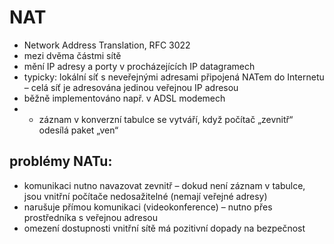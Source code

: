 # NAT 
- Network Address Translation, RFC 3022
- mezi dvěma částmi sítě
- mění IP adresy a porty v procházejících IP datagramech
- typicky: lokální síť s neveřejnými adresami připojená NATem do Internetu – celá síť je adresována jedinou veřejnou IP adresou
- běžně implementováno např. v ADSL modemech
- - záznam v konverzní tabulce se vytváří, když počítač „zevnitř“ odesílá paket „ven“
## problémy NATu:
- komunikaci nutno navazovat zevnitř – dokud není záznam v tabulce, jsou vnitřní počítače nedosažitelné (nemají veřejné adresy)
- narušuje přímou komunikaci (videokonference) – nutno přes prostředníka s veřejnou adresou
- omezení dostupnosti vnitřní sítě má pozitivní dopady na bezpečnost